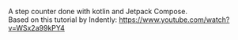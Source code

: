 A step counter done with kotlin and Jetpack Compose.  
Based on this tutorial by Indently: https://www.youtube.com/watch?v=WSx2a99kPY4
